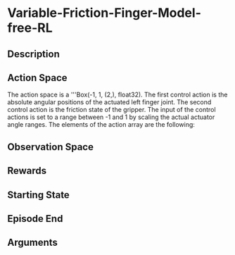 # Variable-Friction-Finger-Model-free-RL

## Description


## Action Space
The action space is a '''Box(-1, 1, (2,), float32). The first control action is the absolute angular positions of the actuated left finger joint. The second control action is the friction state of the gripper. The input of the control actions is set to a range between -1 and 1 by scaling the actual actuator angle ranges. The elements of the action array are the following:


## Observation Space

## Rewards

## Starting State

## Episode End

## Arguments
